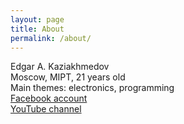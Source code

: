 ```yaml
---
layout: page
title: About
permalink: /about/
---
```


Edgar A. Kaziakhmedov <br />
Moscow, MIPT, 21 years old <br />
Main themes: electronics, programming <br />
[Facebook account](https://www.facebook.com/edos.edgar) <br />
[YouTube channel](https://www.youtube.com/user/EdosEdgar)
